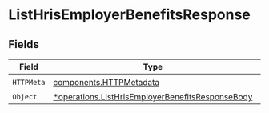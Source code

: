 # ListHrisEmployerBenefitsResponse


## Fields

| Field                                                                                                               | Type                                                                                                                | Required                                                                                                            | Description                                                                                                         |
| ------------------------------------------------------------------------------------------------------------------- | ------------------------------------------------------------------------------------------------------------------- | ------------------------------------------------------------------------------------------------------------------- | ------------------------------------------------------------------------------------------------------------------- |
| `HTTPMeta`                                                                                                          | [components.HTTPMetadata](../../models/components/httpmetadata.md)                                                  | :heavy_check_mark:                                                                                                  | N/A                                                                                                                 |
| `Object`                                                                                                            | [*operations.ListHrisEmployerBenefitsResponseBody](../../models/operations/listhrisemployerbenefitsresponsebody.md) | :heavy_minus_sign:                                                                                                  | N/A                                                                                                                 |